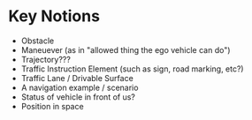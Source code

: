 # Key Notions
* Obstacle
* Maneuever (as in "allowed thing the ego vehicle can do")
* Trajectory???
* Traffic Instruction Element (such as sign, road marking, etc?)
* Traffic Lane / Drivable Surface
* A navigation example / scenario
* Status of vehicle in front of us?
* Position in space
